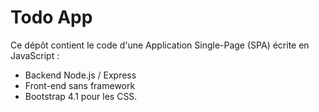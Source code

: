 # Todo App

Ce dépôt contient le code d'une Application Single-Page (SPA) écrite en
JavaScript :
* Backend Node.js / Express
* Front-end sans framework
* Bootstrap 4.1 pour les CSS.
